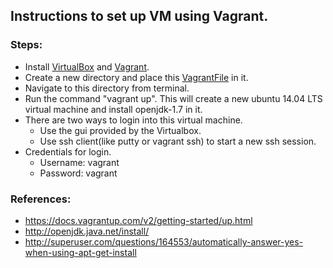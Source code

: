 ## Instructions to set up VM using Vagrant.

### Steps:
* Install [VirtualBox](https://www.virtualbox.org/wiki/Downloads) and [Vagrant](https://www.vagrantup.com/downloads.html).
* Create a new directory and place this [VagrantFile](https://github.com/SoftwareEngineeringToolDemos/ICSE-2011-InconsistencyInspector/blob/master/build-vm/Vagrantfile) in it.
* Navigate to this directory from terminal.
* Run the command "vagrant up". This will create a new ubuntu 14.04 LTS virtual machine and install openjdk-1.7 in it.
* There are two ways to login into this virtual machine.
  * Use the gui provided by the Virtualbox.
  * Use ssh client(like putty or vagrant ssh) to start a new ssh session.
* Credentials for login.
  * Username: vagrant
  * Password: vagrant

### References:
* https://docs.vagrantup.com/v2/getting-started/up.html
* http://openjdk.java.net/install/
* http://superuser.com/questions/164553/automatically-answer-yes-when-using-apt-get-install
